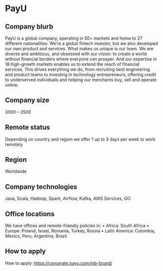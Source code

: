 # PayU

## Company blurb

PayU is a global company, operating in 50+ markets and home to 27 different nationalities. We’re a global fintech investor, but we also developed our own product and services. What makes us unique is our team. We are diverse and ambitious, and obsessed with our vision: to create a world without financial borders where everyone can prosper. And our expertise in 18 high-growth markets enables us to extend the reach of financial services. This drives everything we do, from recruiting best engineering and product teams to investing in technology entrepreneurs, offering credit to underserved individuals and helping our merchants buy, sell and operate online.

## Company size

3000 – 3500

## Remote status

Depending on country and region we offer 1 up to 3 days per week to work remotely

## Region

Worldwide

## Company technologies

Java, Scala, Hadoop, Spark, Airflow, Kafka, AWS Services, GO

## Office locations

We have offices and remote-friendly policies in:
•	Africa: South Africa 
•	Europe: Poland, Israel, Romania, Turkey, Russia
•	Latin America: Colombia, Mexico, Peru, Argentina, Brazil

## How to apply

How to apply: https://corporate.payu.com/job-board/